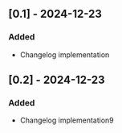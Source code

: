 ## [0.1] - 2024-12-23

### Added

- Changelog implementation

## [0.2] - 2024-12-23

### Added

- Changelog implementation9
